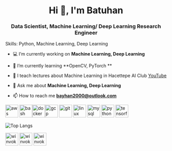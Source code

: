 <h1 align="center">Hi 👋, I'm Batuhan</h1>
<h3 align="center">Data Scientist, Machine Learning/ Deep Learning Research Engineer</h3>

Skills: Python, Machine Learning, Deep Learning

- 💻 I’m currently working on **Machine Learning, Deep Learning**

- 🌱 I’m currently learning **OpenCV, PyTorch **

- 🎥 I teach lectures about Machine Learning in Hacettepe AI Club [YouTube](https://www.youtube.com/watch?v=rDjuRkEEXlU&list=PLuG3KTJbiTEUq9OezwQJsaAzX59BGlPSV)
- 💬 Ask me about **Machine Learning, Deep Learning**

- 📫 How to reach me **bayhan2000@outlook.com**

<p align="left"><img src="https://devicons.github.io/devicon/devicon.git/icons/amazonwebservices/amazonwebservices-original-wordmark.svg" alt="aws" width="40" height="40"/> <img src="https://www.vectorlogo.zone/logos/gnu_bash/gnu_bash-icon.svg" alt="bash" width="40" height="40"/><img src="https://devicons.github.io/devicon/devicon.git/icons/docker/docker-original-wordmark.svg" alt="docker" width="40" height="40"/><img src="https://www.vectorlogo.zone/logos/google_cloud/google_cloud-icon.svg" alt="gcp" width="40" height="40"/> <img src="https://www.vectorlogo.zone/logos/git-scm/git-scm-icon.svg" alt="git" width="40" height="40"/> <img src="https://devicons.github.io/devicon/devicon.git/icons/linux/linux-original.svg" alt="linux" width="40" height="40"/> <img src="https://devicons.github.io/devicon/devicon.git/icons/mysql/mysql-original-wordmark.svg" alt="mysql" width="40" height="40"/> <img src="https://devicons.github.io/devicon/devicon.git/icons/python/python-original.svg" alt="python" width="40" height="40"/> <img src="https://www.vectorlogo.zone/logos/tensorflow/tensorflow-icon.svg" alt="tensorflow" width="40" height="40"/></p>

![Top Langs](https://github-readme-stats.vercel.app/api/top-langs/?username=winvoker&layout=compact)

<a href="https://github.com/winvoker" target="blank"><img align="center" src="https://cdn.jsdelivr.net/npm/simple-icons@3.0.1/icons/github.svg" alt="winvoker" height="40" width="40" /></a>
<a href="https://www.linkedin.com/in/batuhanayhan/" target="blank"><img align="center" src="https://cdn.jsdelivr.net/npm/simple-icons@3.0.1/icons/linkedin.svg" alt="winvoker" height="40" width="40" /></a>
<a href="https://kaggle.com/winvoker" target="blank"><img align="center" src="https://cdn.jsdelivr.net/npm/simple-icons@3.0.1/icons/kaggle.svg" alt="winvoker" height="40" width="40" /></a>
